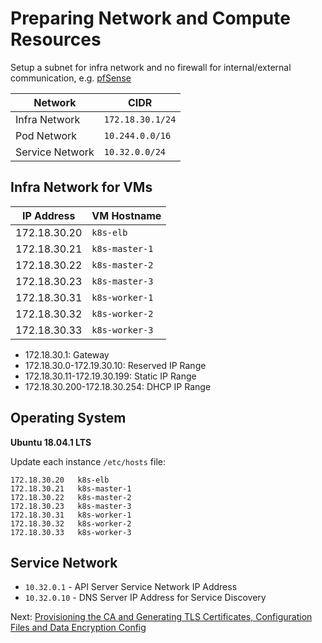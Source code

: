 # Preparing Network and Compute Resources

Setup a subnet for infra network and no firewall for internal/external communication, e.g. [pfSense](https://www.pfsense.org/)

|Network         |CIDR             |
|----------------|-----------------|
|Infra Network   |`172.18.30.1/24` |
|Pod Network     |`10.244.0.0/16`  |
|Service Network |`10.32.0.0/24`   |

## Infra Network for VMs

|IP Address      |VM Hostname    |
|----------------|---------------|
|172.18.30.20    |`k8s-elb`      |
|172.18.30.21    |`k8s-master-1` |
|172.18.30.22    |`k8s-master-2` |
|172.18.30.23    |`k8s-master-3` |
|172.18.30.31    |`k8s-worker-1` |
|172.18.30.32    |`k8s-worker-2` |
|172.18.30.33    |`k8s-worker-3` |

* 172.18.30.1: Gateway
* 172.18.30.0-172.19.30.10: Reserved IP Range
* 172.18.30.11-172.19.30.199: Static IP Range
* 172.18.30.200-172.18.30.254: DHCP IP Range

## Operating System

**Ubuntu 18.04.1 LTS**

Update each instance `/etc/hosts` file:

```
172.18.30.20   k8s-elb
172.18.30.21   k8s-master-1
172.18.30.22   k8s-master-2
172.18.30.23   k8s-master-3
172.18.30.31   k8s-worker-1
172.18.30.32   k8s-worker-2
172.18.30.33   k8s-worker-3
```

## Service Network

* `10.32.0.1` - API Server Service Network IP Address
* `10.32.0.10` - DNS Server IP Address for Service Discovery

Next: [Provisioning the CA and Generating TLS Certificates, Configuration Files and Data Encryption Config](02-provisioning-certs-config-encryption.md)
